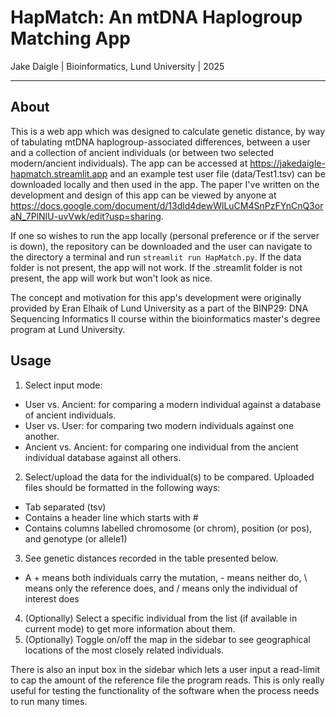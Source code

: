# HapMatch: An mtDNA Haplogroup Matching App
Jake Daigle | Bioinformatics, Lund University | 2025
***
## About
This is a web app which was designed to calculate genetic distance, by way of tabulating mtDNA haplogroup-associated differences, between a user and a collection of ancient individuals (or between two selected modern/ancient individuals). The app can be accessed at https://jakedaigle-hapmatch.streamlit.app and an example test user file (data/Test1.tsv) can be downloaded locally and then used in the app. The paper I've written on the development and design of this app can be viewed by anyone at https://docs.google.com/document/d/13dld4dewWlLuCM4SnPzFYnCnQ3oraN_7PlNIU-uvVwk/edit?usp=sharing.

If one so wishes to run the app locally (personal preference or if the server is down), the repository can be downloaded and the user can navigate to the directory a terminal and run `streamlit run HapMatch.py`. If the data folder is not present, the app will not work. If the .streamlit folder is not present, the app will work but won't look as nice.

The concept and motivation for this app's development were originally provided by Eran Elhaik of Lund University as a part of the BINP29: DNA Sequencing Informatics II course within the bioinformatics master's degree program at Lund University. 
## Usage
1. Select input mode:
  - User vs. Ancient: for comparing a modern individual against a database of ancient individuals.
  - User vs. User: for comparing two modern individuals against one another.
  - Ancient vs. Ancient: for comparing one individual from the ancient individual database against all others.
2. Select/upload the data for the individual(s) to be compared. Uploaded files should be formatted in the following ways:
  - Tab separated (tsv)
  - Contains a header line which starts with #
  - Contains columns labelled chromosome (or chrom), position (or pos), and genotype (or allele1)
3. See genetic distances recorded in the table presented below.
  - A + means both individuals carry the mutation, - means neither do, \ means only the reference does, and / means only the individual of interest does
4. (Optionally) Select a specific individual from the list (if available in current mode) to get more information about them.
5. (Optionally) Toggle on/off the map in the sidebar to see geographical locations of the most closely related individuals.

There is also an input box in the sidebar which lets a user input a read-limit to cap the amount of the reference file the program reads. This is only really useful for testing the functionality of the software when the process needs to run many times.
